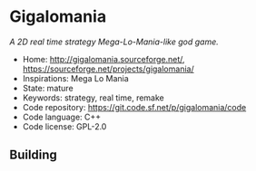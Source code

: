 # Gigalomania

_A 2D real time strategy Mega-Lo-Mania-like god game._

- Home: http://gigalomania.sourceforge.net/, https://sourceforge.net/projects/gigalomania/
- Inspirations: Mega Lo Mania
- State: mature
- Keywords: strategy, real time, remake
- Code repository: https://git.code.sf.net/p/gigalomania/code
- Code language: C++
- Code license: GPL-2.0

## Building
